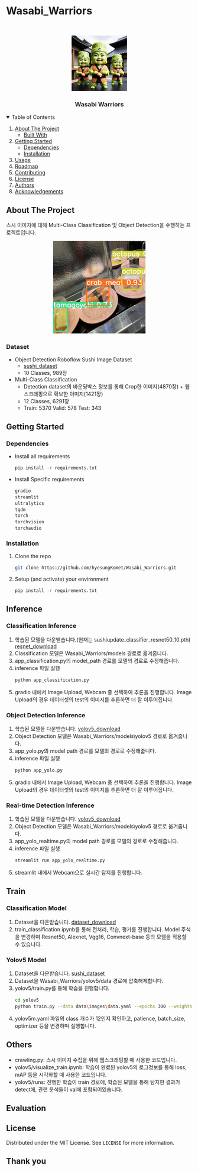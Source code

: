 # Wasabi_Warriors
<!-- PROJECT LOGO -->
<br />
<p align="center">
  <a href="https://github.com/hyesungKomet/Wasabi_Warriors">
    <img src="images/wasabi_warriors.jpg" alt="Logo" width="150" height="150">
  </a>

  <h3 align="center">Wasabi Warriors</h3>


<!-- TABLE OF CONTENTS -->
<details open="open">
  <summary>Table of Contents</summary>
  <ol>
    <li>
      <a href="#about-the-project">About The Project</a>
      <ul>
        <li><a href="#built-with">Built With</a></li>
      </ul>
    </li>
    <li>
      <a href="#getting-started">Getting Started</a>
      <ul>
        <li><a href="#dependencies">Dependencies</a></li>
        <li><a href="#installation">Installation</a></li>
      </ul>
    </li>
    <li><a href="#usage">Usage</a></li>
    <li><a href="#roadmap">Roadmap</a></li>
    <li><a href="#contributing">Contributing</a></li>
    <li><a href="#license">License</a></li>
    <li><a href="#authors">Authors</a></li>
    <li><a href="#acknowledgements">Acknowledgements</a></li>
  </ol>
</details>



<!-- ABOUT THE PROJECT -->
## About The Project

스시 이미지에 대해 Multi-Class Classification 및 Object Detection을 수행하는 프로젝트입니다.

<div style="text-align: center;">
  <a href="https://github.com/hyesungKomet/Wasabi_Warriors">
    <img src="images/detection_preview.jpg" alt="Logo" width="250" height="250">
  </a>
</div>

### Dataset
- Object Detection
  Roboflow Sushi Image Dataset
  - [sushi_dataset](https://universe.roboflow.com/sushi/sushi-4/dataset/1)
  - 10 Classes, 989장
- Multi-Class Classification
  - Detection dataset의 바운딩박스 정보를 통해 Crop한 이미지(4870장) + 웹스크래핑으로 확보한 이미지(1421장)
  - 12 Classes, 6291장
  - Train: 5370 Valid: 578 Test: 343


<!-- GETTING STARTED -->
## Getting Started



### Dependencies

* Install all requirements
  ```sh
  pip install -r requirements.txt
  ```
* Install Specific requirements
  ```sh
  gradio
  streamlit
  ultralytics
  tqdm
  torch
  torchvision
  torchaudio
  ```

### Installation

1. Clone the repo
   ```sh
   git clone https://github.com/hyesungKomet/Wasabi_Warriors.git
   ```
2. Setup (and activate) your environment
    ```sh
    pip install -r requirements.txt
    ```

<!-- USAGE EXAMPLES -->
## Inference
### Classification Inference
1. 학습된 모델을 다운받습니다.(현재는 sushiupdate_classifier_resnet50_10.pth)
    [resnet_download](https://drive.google.com/file/d/1ACCEvF8FQ2yXbFSs1ZnotwWaVb0UMdtN/view?usp=sharing)
2. Classification 모델은 Wasabi_Warriors/models 경로로 옮겨줍니다.
3. app_classification.py의 model_path 경로를 모델의 경로로 수정해줍니다.
4. inference 파일 실행
    ```sh
    python app_classification.py
    ```
5. gradio 내에서 Image Upload, Webcam 중 선택하여 추론을 진행합니다. Image Upload의 경우 데이터셋의 test의 이미지를 추론하면 더 잘 이루어집니다.

### Object Detection Inference
1. 학습된 모델을 다운받습니다.
    [yolov5_download](https://drive.google.com/file/d/1PdG0mSfce9K_AgftCm2Llb4xvRhVMMlN/view?usp=sharing)
2. Object Detection 모델은 Wasabi_Warriors/models\yolov5 경로로 옮겨줍니다.
3. app_yolo.py의 model path 경로를 모델의 경로로 수정해줍니다.
4. inference 파일 실행
    ```sh
    python app_yolo.py
    ```
5. gradio 내에서 Image Upload, Webcam 중 선택하여 추론을 진행합니다. Image Upload의 경우 데이터셋의 test의 이미지를 추론하면 더 잘 이루어집니다.

### Real-time Detection Inference
1. 학습된 모델을 다운받습니다.
    [yolov5_download](https://drive.google.com/file/d/1PdG0mSfce9K_AgftCm2Llb4xvRhVMMlN/view?usp=sharing)
2. Object Detection 모델은 Wasabi_Warriors/models\yolov5 경로로 옮겨줍니다.
3. app_yolo_realtime.py의 model path 경로를 모델의 경로로 수정해줍니다.
4. inference 파일 실행
    ```sh
    streamlit run app_yolo_realtime.py
    ```
5. streamlit 내에서 Webcam으로 실시간 탐지를 진행합니다.

## Train
### Classification Model
1. Dataset을 다운받습니다.
    [dataset_download](https://drive.google.com/file/d/1aM3pjQP5XA0gvpUy2Ll66NgjADXcePY-/view?usp=sharing)
2. train_classification.ipynb를 통해 전처리, 학습, 평가를 진행합니다. Model 주석을 변경하며 Resnet50, Alexnet, Vgg16, Convnext-base 등의 모델을 적용할 수 있습니다.

### Yolov5 Model
1. Dataset을 다운받습니다.
     [sushi_dataset](https://universe.roboflow.com/sushi/sushi-4/dataset/1)
2. Dataset을 Wasabi_Warriors/yolov5/data 경로에 압축해제합니다.
3. yolov5/train.py를 통해 학습을 진행합니다.
   ```sh
   cd yolov5
   python train.py --data data\images\data.yaml --epochs 300 --weights weights\yolov5m.pt --cfg models\yolov5m.yaml --batch-size 16 --patience 7
   ```
4. yolov5m.yaml 파일의 class 개수가 12인지 확인하고, patience, batch_size, optimizer 등을 변경하며 실행합니다.

## Others
- crawling.py: 스시 이미지 수집을 위해 웹스크래핑할 때 사용한 코드입니다.
- yolov5/visualize_train.ipynb: 학습이 완료된 yolov5의 로그정보를 통해 loss, mAP 등을 시각화할 때 사용한 코드입니다.
- yolov5/runs: 진행한 학습이 train 경로에, 학습된 모델을 통해 탐지한 결과가 detect에, 관련 분석들이 val에 포함되어있습니다.


## Evaluation



<!-- LICENSE -->
## License

Distributed under the MIT License. See `LICENSE` for more information.


## Thank you

<!-- If this is useful: [![Buy me a coffee](https://www.buymeacoffee.com/assets/img/guidelines/download-assets-sm-1.svg)](https://www.buymeacoffee.com/catiaspsilva) -->
